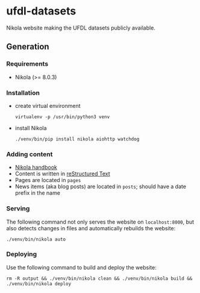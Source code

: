 # ufdl-datasets
Nikola website making the UFDL datasets publicly available.

## Generation

### Requirements

* Nikola (>= 8.0.3)


### Installation

* create virtual environment

  ```
  virtualenv -p /usr/bin/python3 venv
  ```

* install Nikola

  ```
  ./venv/bin/pip install nikola aiohttp watchdog
  ```

### Adding content

* [Nikola handbook](https://getnikola.com/handbook.html)
* Content is written in [reStructured Text](http://docutils.sourceforge.net/rst.html)
* Pages are located in `pages`
* News items (aka blog posts) are located in `posts`; should have a date prefix in the name

### Serving

The following command not only serves the website on `localhost:8000`, but also detects changes 
in files and automatically rebuilds the website:

```
./venv/bin/nikola auto
```

### Deploying

Use the following command to build and deploy the website:

```
rm -R output && ./venv/bin/nikola clean && ./venv/bin/nikola build && ./venv/bin/nikola deploy
```
